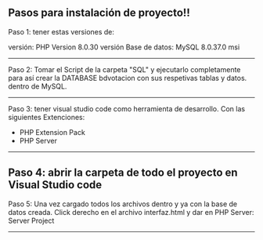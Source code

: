 
Pasos para instalación de proyecto!!
---------------------------------------------------------------------------------------------------------------------------
Paso 1: tener estas versiones de:

versión: PHP Version 8.0.30
versión Base de datos: MySQL 8.0.37.0 msi

---------------------------------------------------------------------------------------------------------------------------
Paso 2: Tomar el Script de la carpeta "SQL" y ejecutarlo completamente para así crear la DATABASE bdvotacion con sus
respetivas tablas y datos. dentro de MySQL.

---------------------------------------------------------------------------------------------------------------------------
Paso 3: tener visual studio code como herramienta de desarrollo. Con las siguientes Extenciones:

  - PHP Extension Pack
  - PHP Server
    
---------------------------------------------------------------------------------------------------------------------------
Paso 4: abrir la carpeta de todo el proyecto en Visual Studio code
---------------------------------------------------------------------------------------------------------------------------
Paso 5: Una vez cargado todos los archivos dentro y ya con la base de datos creada. 
Click derecho en el archivo interfaz.html y dar en PHP Server: Server Project

---------------------------------------------------------------------------------------------------------------------------

